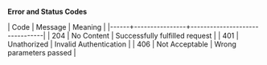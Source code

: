 **Error and Status Codes**	

| Code | Message        | Meaning                        |
|------+----------------+--------------------------------|
|  204 | No Content     | Successfully fulfilled request |
|  401 | Unathorized    | Invalid Authentication         |
|  406 | Not Acceptable | Wrong parameters passed        |
